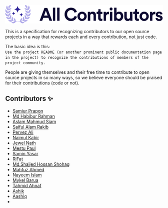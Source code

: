 <div align="center">
    <img src="./assets/banner.svg" alt="✨ All Contributors ✨" width="800px" />
</div>

This is a specification for recognizing contributors to our open source projects in a way that rewards each and every contribution, not just code.

The basic idea is this:<br>
`Use the project README (or another prominent public documentation page in the project) to recognize the contributions of members of the project community.`

People are giving themselves and their free time to contribute to open source projects in so many ways, so we believe everyone should be praised for their contributions (code or not).

## Contributors ✨

<!-- write down your name and github profile (do not delete anything) -->

- [Samiur Prapon](https://github.com/samiurprapon)
- [Md Habibur Rahman](https://github.com/yourchocomate)
- [Aslam Mahmud Siam](https://github.com/Amsiam)
- [Saiful Alam Rakib](https://github.com/4msar)
- [Pervez Ali](https://github.com/pervez-ali)
- [Naimul Kabir](https://github.com/kabirnayeem99)
- [Jewel Nath](https://github.com/devjewel01)
- [Mestu Paul](https://github.com/Mestu-Paul)
- [Samin Yasar](https://github.com/saminyasar004)
- [RiFat](https://github.com/Rifat977/)
- [Md.Shajjed Hossan Shohag](https://github.com/Shajjed1211)
- [Mahfuz Ahmed](https://github.com/mahfuz4223)
- [Nayeem Islam](https://github.com/nayeem101)
- [Mykel Barua](https://github.com/mykelbarua)
- [Tahmid Ahnaf](https://github.com/tahmidahnaf)
- [Ashik](https://github.com/ashikprodhan)
- [Aashiq](https://github.com/Nafario)
- <!-- Write here -->